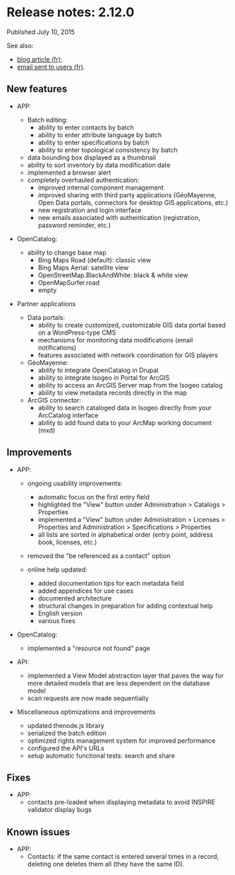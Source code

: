 # Release notes: 2.12.0

Published July 10, 2015

See also:
* [blog article (fr)](http://wp.me/p3AlZA-ON);
* [email sent to users (fr)](http://eepurl.com/brcEPr).

## New features

* APP:

	* Batch editing:
		* ability to enter contacts by batch
		* ability to enter attribute language by batch
		* ability to enter specifications by batch
		* ability to enter topological consistency by batch
	* data bounding box displayed as a thumbnail
	* ability to sort inventory by data modification date
	* implemented a browser alert
	* completely overhauled authentication:
	    * improved internal component management
	    * improved sharing with third party applications (GéoMayenne, Open Data portals, connectors for desktop GIS applications, etc.)
        * new registration and login interface
        * new emails associated with authentication (registration, password reminder, etc.)

* OpenCatalog:
    * ability to change base map
	    * Bing Maps Road (default): classic view
	    * Bing Maps Aerial: satellite view
	    * OpenStreetMap.BlackAndWhite: black & white view
	    * OpenMapSurfer.road
	    * empty

* Partner applications
	* Data portals:
	    * ability to create customized, customizable GIS data portal based on a WordPress-type CMS
	    * mechanisms for monitoring data modifications (email notifications)
	    * features associated with network coordination for GIS players
    * GéoMayenne:
        * ability to integrate OpenCatalog in Drupal
		* ability to integrate Isogeo in Portal for ArcGIS
        * ability to access an ArcGIS Server map from the Isogeo catalog
		* ability to view metadata records directly in the map
	* ArcGIS connector:
		* ability to search cataloged data in Isogeo directly from your ArcCatalog interface
		* ability to add found data to your ArcMap working document (mxd)


## Improvements

* APP:
	* ongoing usability improvements:
		* automatic focus on the first entry field
		* highlighted the "View" button under Administration > Catalogs > Properties
		* implemented a "View" button under Administration > Licenses > Properties and Administration > Specifications > Properties
		* all lists are sorted in alphabetical order (entry point, address book, licenses, etc.)

	* removed the "be referenced as a contact" option
	* online help updated:
		* added documentation tips for each metadata field
		* added appendices for use cases
		* documented architecture
		* structural changes in preparation for adding contextual help
		* English version
		* various fixes

* OpenCatalog:
	* implemented a "resource not found" page

* API:
	* implemented a View Model abstraction layer that paves the way for more detailed models that are less dependent on the database model
	* scan requests are now made sequentially

* Miscellaneous optimizations and improvements
	* updated thenode.js library
	* serialized the batch edition
	* optimized rights management system for improved performance
	* configured the API's URLs
	* setup automatic functional tests: search and share

## Fixes

* APP:
	* contacts pre-loaded when displaying metadata to avoid INSPIRE validator display bugs

## Known issues

* APP:
	* Contacts: if the same contact is entered several times in a record, deleting one deletes them all (they have the same ID).







